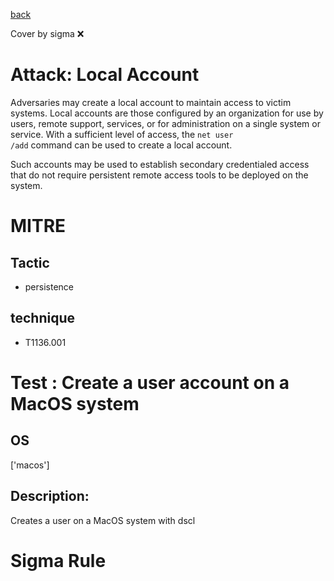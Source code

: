 [back](../index.md)

Cover by sigma :x: 

# Attack: Local Account

 Adversaries may create a local account to maintain access to victim systems. Local accounts are those configured by an organization for use by users, remote support, services, or for administration on a single system or service. With a sufficient level of access, the <code>net user /add</code> command can be used to create a local account.

Such accounts may be used to establish secondary credentialed access that do not require persistent remote access tools to be deployed on the system.

# MITRE
## Tactic
  - persistence

## technique
  - T1136.001

# Test : Create a user account on a MacOS system

## OS

 ['macos']

## Description:

 Creates a user on a MacOS system with dscl


# Sigma Rule
